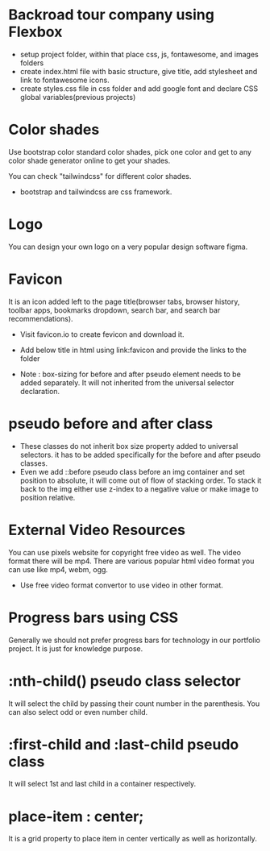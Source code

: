 # Backroad tour company using Flexbox

- setup project folder, within that place css, js, fontawesome, and images folders
- create index.html file with basic structure, give title, add stylesheet and link to fontawesome icons.
- create styles.css file in css folder and add google font and declare CSS global variables(previous projects)

# Color shades

Use bootstrap color standard color shades, pick one color and get to any color shade generator online to get your shades.

You can check "tailwindcss" for different color shades.

- bootstrap and tailwindcss are css framework.

# Logo

You can design your own logo on a very popular design software figma.

# Favicon

It is an icon added left to the page title(browser tabs, browser history, toolbar apps, bookmarks dropdown, search bar, and search bar recommendations).

- Visit favicon.io to create fevicon and download it.
- Add below title in html using link:favicon and provide the links to the folder

- Note : box-sizing for before and after pseudo element needs to be added separately. It will not inherited from the universal selector declaration.

# pseudo before and after class

- These classes do not inherit box size property added to universal selectors. it has to be added specifically for the before and after pseudo classes.
- Even we add ::before pseudo class before an img container and set position to absolute, it will come out of flow of stacking order. To stack it back to the img either use z-index to a negative value or make image to position relative.

# External Video Resources

You can use pixels website for copyright free video as well. The video format there will be mp4. There are various popular html video format you can use like mp4, webm, ogg.

- Use free video format convertor to use video in other format.

# Progress bars using CSS

Generally we should not prefer progress bars for technology in our portfolio project. It is just for knowledge purpose.

# :nth-child() pseudo class selector

It will select the child by passing their count number in the parenthesis. You can also select odd or even number child.

# :first-child and :last-child pseudo class

It will select 1st and last child in a container respectively.

# place-item : center;

It is a grid property to place item in center vertically as well as horizontally.
